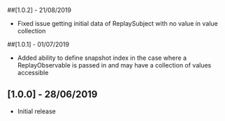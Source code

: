 ##[1.0.2] - 21/08/2019
* Fixed issue getting initial data of ReplaySubject with no value in value collection


##[1.0.1] - 01/07/2019
* Added ability to define snapshot index in the case where a ReplayObservable is passed in and may have a collection of values accessible

## [1.0.0] - 28/06/2019
* Initial release
